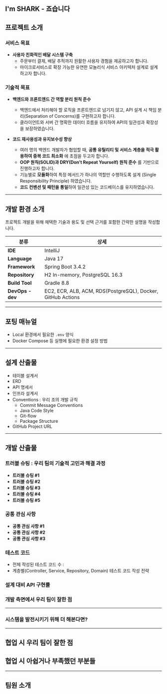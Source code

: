 ## I'm SHARK - 죠습니다

## 프로젝트 소개
### 서비스 목표
- **사용자 친화적인 배달 시스템 구축**  
  - 주문부터 결제, 배달 추적까지 원활한 사용자 경험을 제공하고자 합니다.
  - 마이크로서비스로 확장 가능한 유연한 모놀리식 서비스 아키텍처 설계로 설계하고자 합니다.

### 기술적 목표
- **백엔드와 프론트엔드 간 역할 분리 원칙 준수**
  - 백엔드에서 처리해야 할 로직을 프론트엔드로 넘기지 않고, API 설계 시 책임 분리(Separation of Concerns)를 구현하고자 합니다.
  - 클라이언트와 서버 간 명확한 데이터 흐름을 유지하여 API의 일관성과 확장성을 보장하였습니다.

- **코드 재사용성과 유지보수성 향상**  
  - 여러 명의 백엔드 개발자가 협업할 때, **공통 유틸리티 및 서비스 계층을 적극 활용하여 중복 코드 최소화** 에 초점을 두고자 합니다.
  - **OOP 원칙(SOLID)과 DRY(Don’t Repeat Yourself) 원칙 준수** 를 기반으로 진행하고자 합니다.
  - 기능별로 **모듈화**하여 특정 메서드가 하나의 역할만 수행하도록 설계 (Single Responsibility Principle) 하였습니다.
  - **코드 컨벤션 및 패턴을 통일**하여 일관성 있는 코드베이스를 유지하였습니다.

---

## 개발 환경 소개
프로젝트 개발을 위해 채택한 기술과 용도 및 선택 근거를 포함한 간략한 설명을 작성합니다.

| 분류           | 상세                                      |
|--------------|--------------------------------------|
| **IDE**       | IntelliJ                              |
| **Language**  | Java 17                              |
| **Framework** | Spring Boot 3.4.2                    |
| **Repository** | H2 In-memory, PostgreSQL 16.3       |
| **Build Tool** | Gradle 8.8                           |
| **DevOps - dev** | EC2, ECR, ALB, ACM, RDS(PostgreSQL), Docker, GitHub Actions |

---

## 포팅 매뉴얼
- Local 환경에서 필요한 `.env` 양식
- Docker Compose 등 실행에 필요한 환경 설정 방법

---

## 설계 산출물
- 테이블 설계서
- ERD
- API 명세서
- 인프라 설계서
- Conventions : 우리 조의 개발 규칙
	- Commit Message Conventions
	- Java Code Style
	- Git-flow
	- Package Structure
- GitHub Project URL

---

## 개발 산출물

### 트러블 슈팅 : 우리 팀의 기술적 고민과 해결 과정
- **트러블 슈팅 #1**
- **트러블 슈팅 #2**
- **트러블 슈팅 #3**
- **트러블 슈팅 #4**
- **트러블 슈팅 #5**
### 공통 관심 사항
- **공통 관심 사항 #1**
- **공통 관심 사항 #2**
- **공통 관심 사항 #3**
### 테스트 코드
- 전체 작성된 테스트 코드 수 : 
- 계층별(Controller, Service, Repository, Domain) 테스트 코드 작성 전략
### 설계 대비 API 구현률
### 개발 측면에서 우리 팀이 잘한 점

---

### 시스템을 발전시키기 위해 더 해본다면?

---

## 협업 시 우리 팀이 잘한 점

## 협업 시 아쉽거나 부족했던 부분들

---

## 팀원 소개

